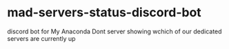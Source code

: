 # mad-servers-status-discord-bot

discord bot for My Anaconda Dont server showing  wchich of our  dedicated servers are currently up
